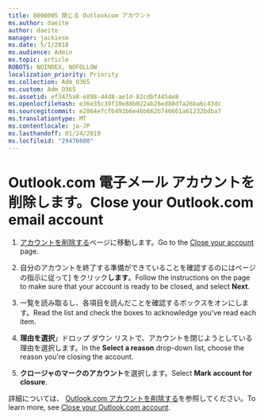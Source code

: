 ```yaml
---
title: 8000005 閉じる Outlookcom アカウント
ms.author: daeite
author: daeite
manager: jackiesm
ms.date: 5/1/2018
ms.audience: Admin
ms.topic: article
ROBOTS: NOINDEX, NOFOLLOW
localization_priority: Priority
ms.collection: Adm_O365
ms.custom: Adm_O365
ms.assetid: ef3475a8-e898-44d8-ae1d-82cdbf4454e8
ms.openlocfilehash: e36e35c39f10e88b022ab26ed88dfa26ba6c43dc
ms.sourcegitcommit: e2864efcfb493b6e46b662b746661a61232bdba7
ms.translationtype: MT
ms.contentlocale: ja-JP
ms.lasthandoff: 01/24/2019
ms.locfileid: "29476600"
---
```

# <a name="close-your-outlookcom-email-account"></a><span data-ttu-id="c7c09-102">Outlook.com 電子メール アカウントを削除します。</span><span class="sxs-lookup"><span data-stu-id="c7c09-102">Close your Outlook.com email account</span></span>

1. <span data-ttu-id="c7c09-103">[アカウントを削除する](https://go.microsoft.com/fwlink/p/?linkid=845493)ページに移動します。</span><span class="sxs-lookup"><span data-stu-id="c7c09-103">Go to the [Close your account](https://go.microsoft.com/fwlink/p/?linkid=845493) page.</span></span> 
    
2. <span data-ttu-id="c7c09-104">自分のアカウントを終了する準備ができていることを確認するのにはページの指示に従って] をクリック**します**。</span><span class="sxs-lookup"><span data-stu-id="c7c09-104">Follow the instructions on the page to make sure that your account is ready to be closed, and select **Next**.</span></span> 
    
3. <span data-ttu-id="c7c09-105">一覧を読み取るし、各項目を読んだことを確認するボックスをオンにします。</span><span class="sxs-lookup"><span data-stu-id="c7c09-105">Read the list and check the boxes to acknowledge you've read each item.</span></span>
    
4. <span data-ttu-id="c7c09-106">**理由を選択**」ドロップ ダウン リストで、アカウントを閉じようとしている理由を選択します。</span><span class="sxs-lookup"><span data-stu-id="c7c09-106">In the **Select a reason** drop-down list, choose the reason you're closing the account.</span></span> 
    
5. <span data-ttu-id="c7c09-107">**クロージャのマークのアカウント**を選択します。</span><span class="sxs-lookup"><span data-stu-id="c7c09-107">Select **Mark account for closure**.</span></span> 
    
<span data-ttu-id="c7c09-108">詳細については、 [Outlook.com アカウントを削除する](https://go.microsoft.com/fwlink/p/?linkid=873106)を参照してください[](https://support.office.com/article/564b801e-2a47-4cb2-afa8-12ead3185038.aspx)。</span><span class="sxs-lookup"><span data-stu-id="c7c09-108">To learn more, see [Close your Outlook.com account](https://go.microsoft.com/fwlink/p/?linkid=873106)[](https://support.office.com/article/564b801e-2a47-4cb2-afa8-12ead3185038.aspx).</span></span>
  

